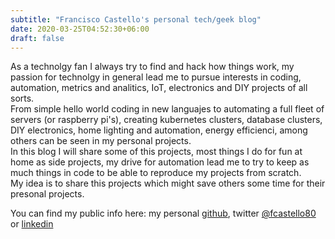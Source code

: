 ```yaml
---
subtitle: "Francisco Castello's personal tech/geek blog"
date: 2020-03-25T04:52:30+06:00
draft: false
---
```


As a technolgy fan I always try to find and hack how things work, my passion for technolgy in general lead me to pursue interests in coding, automation, metrics and analitics, IoT, electronics and DIY projects of all sorts.  
From simple hello world coding in new languajes to automating a full fleet of servers (or raspberry pi's), creating kubernetes clusters, database clusters, DIY electronics, home lighting and automation, energy efficienci, among others can be seen in my personal projects.  
In this blog I will share some of this projects, most things I do for fun at home as side projects, my drive for automation lead me to try to keep as much things in code to be able to reproduce my projects from scratch.  
My idea is to share this projects which might save others some time for their presonal projects.  

You can find my public info here: my personal [github](https://github.com/fcastello), twitter [@fcastello80](http://twitter.com/fcastello80) or [linkedin](https://linkedin.com/in/franciscocastello)
